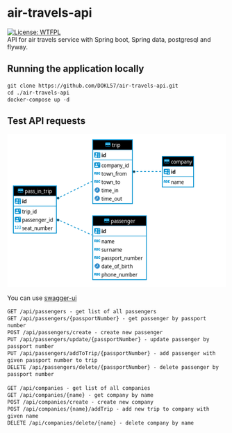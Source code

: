# air-travels-api

[![License: WTFPL](https://img.shields.io/badge/License-WTFPL-brightgreen.svg)](http://www.wtfpl.net/about/)  
API for air travels service with Spring boot, Spring data, postgresql and flyway.

## Running the application locally

```shell
git clone https://github.com/DOKL57/air-travels-api.git
cd ./air-travels-api
docker-compose up -d
```



## Test API requests

![ERD](/erd.png?raw=true)

You can use [swagger-ui](https://swagger.io/tools/swagger-ui/)

```shell
GET /api/passengers - get list of all passengers
GET /api/passengers/{passportNumber} - get passenger by passport number
POST /api/passengers/create - create new passenger
PUT /api/passengers/update/{passportNumber} - update passenger by passport number
PUT /api/passengers/addToTrip/{passportNumber} - add passenger with given passport number to trip
DELETE /api/passengers/delete/{passportNumber} - delete passenger by passport number

GET /api/companies - get list of all companies
GET /api/companies/{name} - get company by name
POST /api/companies/create - create new company
POST /api/companies/{name}/addTrip - add new trip to company with given name
DELETE /api/companies/delete/{name} - delete company by name
```


